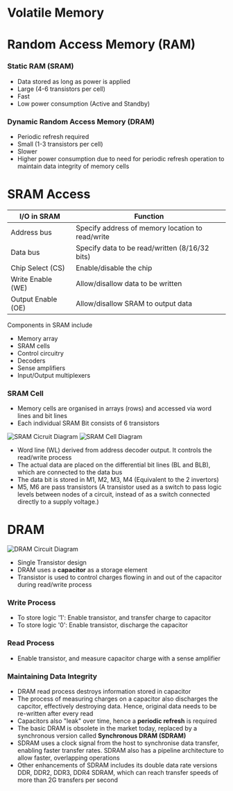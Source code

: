 # Volatile Memory

# Random Access Memory (RAM)

### Static RAM (SRAM)

-   Data stored as long as power is applied
-   Large (4-6 transistors per cell)
-   Fast
-   Low power consumption (Active and Standby)

### Dynamic Random Access Memory (DRAM)

-   Periodic refresh required
-   Small (1-3 transistors per cell)
-   Slower
-   Higher power consumption due to need for periodic refresh operation to maintain data integrity of memory cells

# SRAM Access

| I/O in SRAM        | Function                                         |
| ------------------ | ------------------------------------------------ |
| Address bus        | Specify address of memory location to read/write |
| Data bus           | Specify data to be read/written (8/16/32 bits)   |
| Chip Select (CS)   | Enable/disable the chip                          |
| Write Enable (WE)  | Allow/disallow data to be written                |
| Output Enable (OE) | Allow/disallow SRAM to output data               |

Components in SRAM include

-   Memory array
-   SRAM cells
-   Control circuitry
-   Decoders
-   Sense amplifiers
-   Input/Output multiplexers

### SRAM Cell

-   Memory cells are organised in arrays (rows) and accessed via word lines and bit lines
-   Each individual SRAM Bit consists of 6 transistors

![SRAM Cicruit Diagram](https://www.researchgate.net/profile/Shilpi-Birla/publication/271304374/figure/fig1/AS:601138848100352@1520334078583/Conventional-6T-SRAM-Cell-7.png)
![SRAM Cell Diagram](https://upload.wikimedia.org/wikipedia/commons/9/9d/SRAM_Cell_Inverter_Loop.png)

-   Word line (WL) derived from address decoder output. It controls the read/write process
-   The actual data are placed on the differential bit lines (BL and BLB), which are connected to the data bus
-   The data bit is stored in M1, M2, M3, M4 (Equivalent to the 2 invertors)
-   M5, M6 are pass transistors (A transistor used as a switch to pass logic levels between nodes of a circuit, instead of as a switch connected directly to a supply voltage.)

# DRAM

![DRAM Circuit Diagram](https://www.allaboutcircuits.com/uploads/articles/intro_to_DRAM1.png)

-   Single Transistor design
-   DRAM uses a **capacitor** as a storage element
-   Transistor is used to control charges flowing in and out of the capacitor during read/write process

### Write Process

-   To store logic '1': Enable transistor, and transfer charge to capacitor
-   To store logic '0': Enable transistor, discharge the capacitor

### Read Process

-   Enable transistor, and measure capacitor charge with a sense amplifier

### Maintaining Data Integrity

-   DRAM read process destroys information stored in capacitor
-   The process of measuring charges on a capacitor also discharges the capcitor, effectively destroying data. Hence, original data needs to be re-written after every read
-   Capacitors also "leak" over time, hence a **periodic refresh** is required
-   The basic DRAM is obsolete in the market today, replaced by a synchronous version called **Synchronous DRAM (SDRAM)**
-   SDRAM uses a clock signal from the host to synchronise data transfer, enabling faster transfer rates. SDRAM also has a pipeline architecture to allow faster, overlapping operations
-   Other enhancements of SDRAM includes its double data rate versions DDR, DDR2, DDR3, DDR4 SDRAM, which can reach transfer speeds of more than 2G transfers per second
